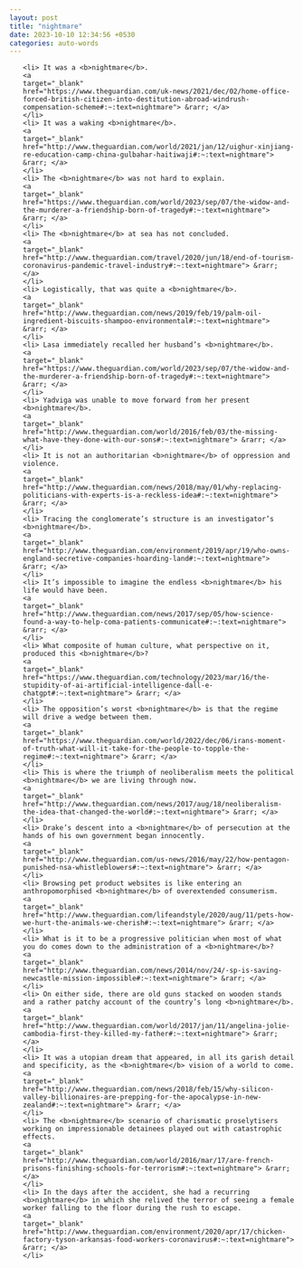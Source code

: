 ```yaml
---
layout: post
title: "nightmare"
date: 2023-10-10 12:34:56 +0530
categories: auto-words
---
```

<ol>

    <li> It was a <b>nightmare</b>.
    <a 
    target="_blank" 
    href="https://www.theguardian.com/uk-news/2021/dec/02/home-office-forced-british-citizen-into-destitution-abroad-windrush-compensation-scheme#:~:text=nightmare"> &rarr; </a>
    </li>
    <li> It was a waking <b>nightmare</b>.
    <a 
    target="_blank" 
    href="http://www.theguardian.com/world/2021/jan/12/uighur-xinjiang-re-education-camp-china-gulbahar-haitiwaji#:~:text=nightmare"> &rarr; </a>
    </li>
    <li> The <b>nightmare</b> was not hard to explain.
    <a 
    target="_blank" 
    href="https://www.theguardian.com/world/2023/sep/07/the-widow-and-the-murderer-a-friendship-born-of-tragedy#:~:text=nightmare"> &rarr; </a>
    </li>
    <li> The <b>nightmare</b> at sea has not concluded.
    <a 
    target="_blank" 
    href="http://www.theguardian.com/travel/2020/jun/18/end-of-tourism-coronavirus-pandemic-travel-industry#:~:text=nightmare"> &rarr; </a>
    </li>
    <li> Logistically, that was quite a <b>nightmare</b>.
    <a 
    target="_blank" 
    href="http://www.theguardian.com/news/2019/feb/19/palm-oil-ingredient-biscuits-shampoo-environmental#:~:text=nightmare"> &rarr; </a>
    </li>
    <li> Lasa immediately recalled her husband’s <b>nightmare</b>.
    <a 
    target="_blank" 
    href="https://www.theguardian.com/world/2023/sep/07/the-widow-and-the-murderer-a-friendship-born-of-tragedy#:~:text=nightmare"> &rarr; </a>
    </li>
    <li> Yadviga was unable to move forward from her present <b>nightmare</b>.
    <a 
    target="_blank" 
    href="http://www.theguardian.com/world/2016/feb/03/the-missing-what-have-they-done-with-our-sons#:~:text=nightmare"> &rarr; </a>
    </li>
    <li> It is not an authoritarian <b>nightmare</b> of oppression and violence.
    <a 
    target="_blank" 
    href="http://www.theguardian.com/news/2018/may/01/why-replacing-politicians-with-experts-is-a-reckless-idea#:~:text=nightmare"> &rarr; </a>
    </li>
    <li> Tracing the conglomerate’s structure is an investigator’s <b>nightmare</b>.
    <a 
    target="_blank" 
    href="http://www.theguardian.com/environment/2019/apr/19/who-owns-england-secretive-companies-hoarding-land#:~:text=nightmare"> &rarr; </a>
    </li>
    <li> It’s impossible to imagine the endless <b>nightmare</b> his life would have been.
    <a 
    target="_blank" 
    href="http://www.theguardian.com/news/2017/sep/05/how-science-found-a-way-to-help-coma-patients-communicate#:~:text=nightmare"> &rarr; </a>
    </li>
    <li> What composite of human culture, what perspective on it, produced this <b>nightmare</b>?
    <a 
    target="_blank" 
    href="https://www.theguardian.com/technology/2023/mar/16/the-stupidity-of-ai-artificial-intelligence-dall-e-chatgpt#:~:text=nightmare"> &rarr; </a>
    </li>
    <li> The opposition’s worst <b>nightmare</b> is that the regime will drive a wedge between them.
    <a 
    target="_blank" 
    href="https://www.theguardian.com/world/2022/dec/06/irans-moment-of-truth-what-will-it-take-for-the-people-to-topple-the-regime#:~:text=nightmare"> &rarr; </a>
    </li>
    <li> This is where the triumph of neoliberalism meets the political <b>nightmare</b> we are living through now.
    <a 
    target="_blank" 
    href="http://www.theguardian.com/news/2017/aug/18/neoliberalism-the-idea-that-changed-the-world#:~:text=nightmare"> &rarr; </a>
    </li>
    <li> Drake’s descent into a <b>nightmare</b> of persecution at the hands of his own government began innocently.
    <a 
    target="_blank" 
    href="http://www.theguardian.com/us-news/2016/may/22/how-pentagon-punished-nsa-whistleblowers#:~:text=nightmare"> &rarr; </a>
    </li>
    <li> Browsing pet product websites is like entering an anthropomorphised <b>nightmare</b> of overextended consumerism.
    <a 
    target="_blank" 
    href="http://www.theguardian.com/lifeandstyle/2020/aug/11/pets-how-we-hurt-the-animals-we-cherish#:~:text=nightmare"> &rarr; </a>
    </li>
    <li> What is it to be a progressive politician when most of what you do comes down to the administration of a <b>nightmare</b>?
    <a 
    target="_blank" 
    href="http://www.theguardian.com/news/2014/nov/24/-sp-is-saving-newcastle-mission-impossible#:~:text=nightmare"> &rarr; </a>
    </li>
    <li> On either side, there are old guns stacked on wooden stands and a rather patchy account of the country’s long <b>nightmare</b>.
    <a 
    target="_blank" 
    href="http://www.theguardian.com/world/2017/jan/11/angelina-jolie-cambodia-first-they-killed-my-father#:~:text=nightmare"> &rarr; </a>
    </li>
    <li> It was a utopian dream that appeared, in all its garish detail and specificity, as the <b>nightmare</b> vision of a world to come.
    <a 
    target="_blank" 
    href="http://www.theguardian.com/news/2018/feb/15/why-silicon-valley-billionaires-are-prepping-for-the-apocalypse-in-new-zealand#:~:text=nightmare"> &rarr; </a>
    </li>
    <li> The <b>nightmare</b> scenario of charismatic proselytisers working on impressionable detainees played out with catastrophic effects.
    <a 
    target="_blank" 
    href="http://www.theguardian.com/world/2016/mar/17/are-french-prisons-finishing-schools-for-terrorism#:~:text=nightmare"> &rarr; </a>
    </li>
    <li> In the days after the accident, she had a recurring <b>nightmare</b> in which she relived the terror of seeing a female worker falling to the floor during the rush to escape.
    <a 
    target="_blank" 
    href="http://www.theguardian.com/environment/2020/apr/17/chicken-factory-tyson-arkansas-food-workers-coronavirus#:~:text=nightmare"> &rarr; </a>
    </li>